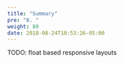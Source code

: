 ```yaml
---
title: "Summary"
pre: "8. "
weight: 80
date: 2018-08-24T10:53:26-05:00
---
```


TODO: float based responsive layouts
